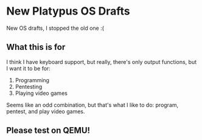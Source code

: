 # New Platypus OS Drafts
New OS drafts, I stopped the old one :(
## What this is for
I think I have keyboard support, but really, there's only output functions, but I want it to be for:
1. Programming
2. Pentesting
3. Playing video games

Seems like an odd combination, but that's what I like to do: program, pentest, and play video games.

## Please test on QEMU!
